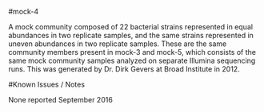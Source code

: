 #mock-4

A mock community composed of 22 bacterial strains represented in equal abundances in two replicate samples, and the same strains represented in uneven abundances in two replicate samples. These are the same community members present in mock-3 and mock-5, which consists of the same mock community samples analyzed on separate Illumina sequencing runs. This was generated by Dr. Dirk Gevers at Broad Institute in 2012.

#Known Issues / Notes

None reported September 2016
